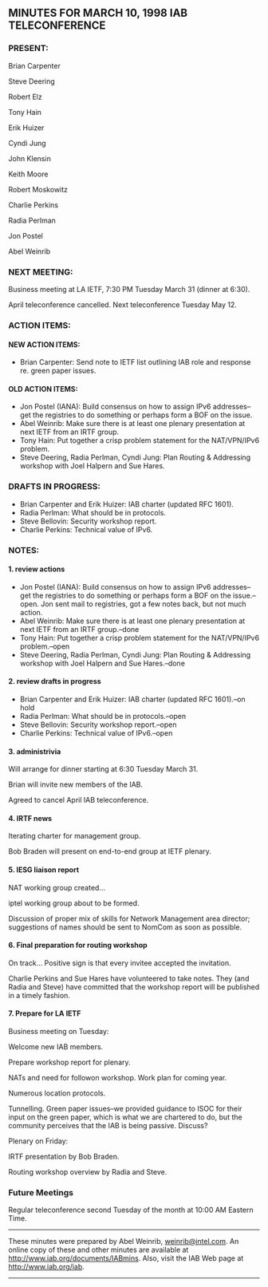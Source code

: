 
MINUTES FOR MARCH 10, 1998 IAB TELECONFERENCE
---------------------------------------------


### PRESENT:



 Brian Carpenter  

 Steve Deering  

 Robert Elz  

 Tony Hain  

 Erik Huizer  

 Cyndi Jung  

 John Klensin  

 Keith Moore  

 Robert Moskowitz  

 Charlie Perkins  

 Radia Perlman  

 Jon Postel  

Abel Weinrib

### NEXT MEETING:



 Business meeting at LA IETF, 7:30 PM Tuesday March 31 (dinner at 6:30).  

April teleconference cancelled. Next teleconference Tuesday May 12.


### ACTION ITEMS:


#### NEW ACTION ITEMS:

+ Brian Carpenter: Send note to IETF list outlining IAB role and response re. green paper issues.

#### OLD ACTION ITEMS:

+ Jon Postel (IANA): Build consensus on how to assign IPv6 addresses–get the registries to do something or perhaps form a BOF on the issue.
+ Abel Weinrib: Make sure there is at least one plenary presentation at next IETF from an IRTF group.
+ Tony Hain: Put together a crisp problem statement for the NAT/VPN/IPv6 problem.
+ Steve Deering, Radia Perlman, Cyndi Jung: Plan Routing & Addressing workshop with Joel Halpern and Sue Hares.


### DRAFTS IN PROGRESS:


* Brian Carpenter and Erik Huizer: IAB charter (updated RFC 1601).
* Radia Perlman: What should be in protocols.
* Steve Bellovin: Security workshop report.
* Charlie Perkins: Technical value of IPv6.


### NOTES:


#### 1. review actions

+ Jon Postel (IANA): Build consensus on how to assign IPv6 addresses–get the registries to do something or perhaps form a BOF on the issue.–open. Jon sent mail to registries, got a few notes back, but not much action.
+ Abel Weinrib: Make sure there is at least one plenary presentation at next IETF from an IRTF group.–done
+ Tony Hain: Put together a crisp problem statement for the NAT/VPN/IPv6 problem.–open
+ Steve Deering, Radia Perlman, Cyndi Jung: Plan Routing & Addressing workshop with Joel Halpern and Sue Hares.–done

#### 2. review drafts in progress

+ Brian Carpenter and Erik Huizer: IAB charter (updated RFC 1601).–on hold
+ Radia Perlman: What should be in protocols.–open
+ Steve Bellovin: Security workshop report.–open
+ Charlie Perkins: Technical value of IPv6.–open

#### 3. administrivia


 Will arrange for dinner starting at 6:30 Tuesday March 31.   

 Brian will invite new members of the IAB.  

Agreed to cancel April IAB teleconference.

#### 4. IRTF news


 Iterating charter for management group.  

Bob Braden will present on end-to-end group at IETF plenary.

#### 5. IESG liaison report


 NAT working group created…  

 iptel working group about to be formed.  

Discussion of proper mix of skills for Network Management area director; suggestions of names should be sent to NomCom as soon as possible.

#### 6. Final preparation for routing workshop

On track… Positive sign is that every invitee accepted the invitation.


 Charlie Perkins and Sue Hares have volunteered to take notes. They (and Radia and Steve) have committed that the workshop report will be published in a timely fashion. 


#### 7. Prepare for LA IETF

Business meeting on Tuesday:


 Welcome new IAB members.  

Prepare workshop report for plenary.

 NATs and need for followon workshop.
Work plan for coming year.


 Numerous location protocols.  

 Tunnelling.
Green paper issues–we provided guidance to ISOC for their input on the green paper, which is what we are chartered to do, but the community perceives that the IAB is being passive. Discuss?


 Plenary on Friday: 


 IRTF presentation by Bob Braden.  

 Routing workshop overview by Radia and Steve.

### Future Meetings



Regular teleconference second Tuesday of the month at 10:00 AM Eastern Time.




---


These minutes were prepared by Abel Weinrib, weinrib@intel.com. An online copy of these and other minutes are available at http://www.iab.org/documents/IABmins. Also, visit the IAB Web page at http://www.iab.org/iab.




---


